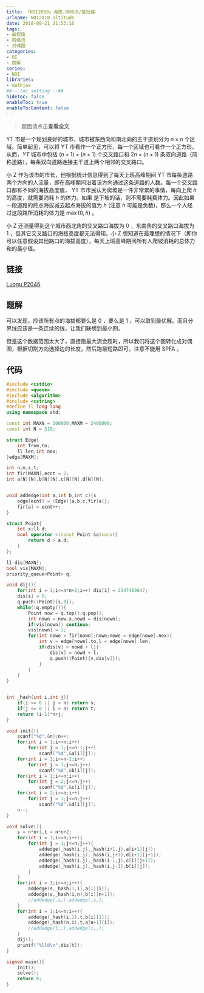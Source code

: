 ```yaml
---
title: 「NOI2010」海拔-网络流/最短路
urlname: NOI2010-altitude
date: 2018-08-21 21:53:16
tags:
- 最短路
- 网络流
- 对偶图
categories: 
- OI
- 题解
series:
- NOI
libraries:
- mathjax 
##-- toc setting --##
hideToc: false
enableToc: true
enableTocContent: false
---
```



> 题面请点击**查看全文**

<!--more-->

$\text{YT}$ 市是一个规划良好的城市，城市被东西向和南北向的主干道划分为 $n\times n$ 个区域。简单起见，可以将 $\text{YT}$ 市看作一个正方形，每一个区域也可看作一个正方形。从而，$YT$ 城市中包括 $(n+1) \times (n+1)$ 个交叉路口和 $2n \times (n+1)$ 条双向道路（简称道路），每条双向道路连接主干道上两个相邻的交叉路口。

小 $\text{Z}$ 作为该市的市长，他根据统计信息得到了每天上班高峰期间 $\text{YT}$ 市每条道路两个方向的人流量，即在高峰期间沿着该方向通过这条道路的人数。每一个交叉路口都有不同的海拔高度值， $\text{YT}$ 市市民认为爬坡是一件非常累的事情，每向上爬 $h$ 的高度，就需要消耗 $h$ 的体力。如果 是下坡的话，则不需要耗费体力。因此如果一段道路的终点海拔减去起点海拔的值为 $h$ (注意 $h$ 可能是负数)，那么一个人经过这段路所消耗的体力是 $\max(0, h)$ 。

小 $\text{Z}$ 还测量得到这个城市西北角的交叉路口海拔为 $0$ ，东南角的交叉路口海拔为 $1$ ，但其它交叉路口的海拔高度都无法得知。小 $\text{Z}$ 想知道在最理想的情况下（即你可以任意假设其他路口的海拔高度），每天上班高峰期间所有人爬坡消耗的总体力和的最小值。

<!--more-->

## 链接

[Luogu P2046](https://www.luogu.org/problemnew/show/P2046)

## 题解

可以发现，应该所有点的海拔都要么是 $0$ ，要么是 $1$ ，可以取到最优解。而且分界线应该是一条连续的线，让我们联想到最小割。

但是这个数据范围太大了，直接跑最大流会超时，所以我们将这个图转化成对偶图，根据切割方向选择边的长度，然后跑最短路即可。注意不能用 $\text{SPFA}$ 。

## 代码


```cpp
#include <cstdio>
#include <queue>
#include <algorithm>
#include <cstring>
#define ll long long
using namespace std;

const int MAXN = 300000,MAXM = 2400000;
const int N = 510;

struct Edge{
    int from,to;
    ll len;int nex;
}edge[MAXM];

int n,m,s,t;
int fir[MAXN],ecnt = 2;
int a[N][N],b[N][N],c[N][N],d[N][N];


void addedge(int a,int b,int c){s
    edge[ecnt] = (Edge){a,b,c,fir[a]};
    fir[a] = ecnt++;
}

struct Point{
    int x;ll d;
    bool operator <(const Point &a)const{
        return d > a.d;
    }
};

ll dis[MAXN];
bool vis[MAXN];
priority_queue<Point> q;

void dij(){
    for(int i = 1;i<=n*n+2;i++) dis[i] = 2147483647;
    dis[s] = 0;
    q.push((Point){s,0});
    while(!q.empty()){
        Point now = q.top();q.pop();
        int nown = now.x,nowd = dis[nown];
        if(vis[nown]) continue;
        vis[nown] = 1;
        for(int nowe = fir[nown];nowe;nowe = edge[nowe].nex){
            int v = edge[nowe].to,l = edge[nowe].len;
            if(dis[v] > nowd + l){
                dis[v] = nowd + l;
                q.push((Point){v,dis[v]});
            }
        }
    }
}


int _hash(int i,int j){
    if(i <= 0 || j > n) return s;
    if(j <= 0 || i > n) return t;
    return (i-1)*n+j;
}

void init(){
    scanf("%d",&n);n++;
    for(int i = 1;i<=n;i++)
        for(int j = 1;j<=n-1;j++)
            scanf("%d",&a[i][j]);
    for(int i = 1;i<=n-1;i++)
        for(int j = 1;j<=n;j++)
            scanf("%d",&b[i][j]);
    for(int i = 1;i<=n;i++)
        for(int j = 2;j<=n;j++)
            scanf("%d",&c[i][j]);
    for(int i = 2;i<=n;i++)
        for(int j = 1;j<=n;j++)
            scanf("%d",&d[i][j]);
    n--;
}

void solve(){
    s = n*n+1,t = n*n+2;
    for(int i = 1;i<=n;i++){
        for(int j = 1;j<=n;j++){
 			addedge(_hash(i,j),_hash(i+1,j),a[i+1][j]);
 			addedge(_hash(i,j),_hash(i,j+1),d[i+1][j+1]);
 			addedge(_hash(i,j),_hash(i-1,j),c[i][j+1]);
 			addedge(_hash(i,j),_hash(i,j-1),b[i][j]);
        }
    }
    for(int i = 1;i<=n;i++){
        addedge(s,_hash(1,i),a[1][i]);
        addedge(s,_hash(i,n),b[i][n+1]);
        //addedge(,s,),addedge(,s,);
    }
    for(int i = 1;i<=n;i++){
        addedge(_hash(i,1),t,b[i][1]);
        addedge(_hash(n,i),t,a[n+1][i]);
        //addedge(t,,),addedge(t,,);
    }
    dij();
    printf("%lld\n",dis[t]);
}

signed main(){
    init();
    solve();
    return 0;
}
```

